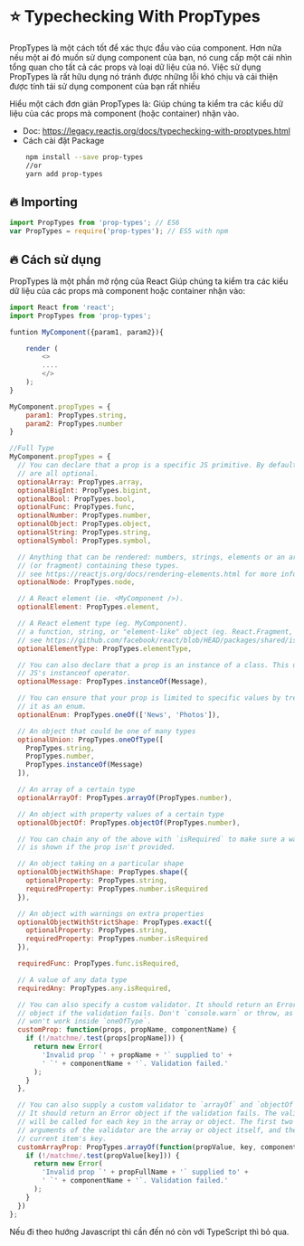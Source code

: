 # ⭐ Typechecking With PropTypes

PropTypes là một cách tốt để xác thực đầu vào của component. Hơn nữa nếu một ai đó muốn sử dụng component của bạn, nó cung cấp một cái nhìn tổng quan cho tất cả các props và loại dữ liệu của nó. Việc sử dụng PropTypes là rất hữu dụng nó tránh được những lỗi khó chịu và cải thiện được tính tái sử dụng component của bạn rất nhiều 

Hiểu một cách đơn giản PropTypes là: Giúp chúng ta kiểm tra các kiểu dữ liệu của các props mà component (hoặc container) nhận vào.

- Doc: <https://legacy.reactjs.org/docs/typechecking-with-proptypes.html>
- Cách cài đặt Package

```bash
    npm install --save prop-types
    //or
    yarn add prop-types
```

## 🔥 Importing

```js
import PropTypes from 'prop-types'; // ES6
var PropTypes = require('prop-types'); // ES5 with npm
```

## 🔥 Cách sử dụng

PropTypes là một phần mở rộng của React Giúp chúng ta kiểm tra các kiểu dữ liệu của các props mà component hoặc container nhận vào:

```js
import React from 'react';
import PropTypes from 'prop-types';

funtion MyComponent({param1, param2}){

    render (
        <>
        ....
        </>
    );
}

MyComponent.propTypes = {
    param1: PropTypes.string,
    param2: PropTypes.number
}

//Full Type
MyComponent.propTypes = {
  // You can declare that a prop is a specific JS primitive. By default, these
  // are all optional.
  optionalArray: PropTypes.array,
  optionalBigInt: PropTypes.bigint,
  optionalBool: PropTypes.bool,
  optionalFunc: PropTypes.func,
  optionalNumber: PropTypes.number,
  optionalObject: PropTypes.object,
  optionalString: PropTypes.string,
  optionalSymbol: PropTypes.symbol,

  // Anything that can be rendered: numbers, strings, elements or an array
  // (or fragment) containing these types.
  // see https://reactjs.org/docs/rendering-elements.html for more info
  optionalNode: PropTypes.node,

  // A React element (ie. <MyComponent />).
  optionalElement: PropTypes.element,

  // A React element type (eg. MyComponent).
  // a function, string, or "element-like" object (eg. React.Fragment, Suspense, etc.)
  // see https://github.com/facebook/react/blob/HEAD/packages/shared/isValidElementType.js
  optionalElementType: PropTypes.elementType,

  // You can also declare that a prop is an instance of a class. This uses
  // JS's instanceof operator.
  optionalMessage: PropTypes.instanceOf(Message),

  // You can ensure that your prop is limited to specific values by treating
  // it as an enum.
  optionalEnum: PropTypes.oneOf(['News', 'Photos']),

  // An object that could be one of many types
  optionalUnion: PropTypes.oneOfType([
    PropTypes.string,
    PropTypes.number,
    PropTypes.instanceOf(Message)
  ]),

  // An array of a certain type
  optionalArrayOf: PropTypes.arrayOf(PropTypes.number),

  // An object with property values of a certain type
  optionalObjectOf: PropTypes.objectOf(PropTypes.number),

  // You can chain any of the above with `isRequired` to make sure a warning
  // is shown if the prop isn't provided.

  // An object taking on a particular shape
  optionalObjectWithShape: PropTypes.shape({
    optionalProperty: PropTypes.string,
    requiredProperty: PropTypes.number.isRequired
  }),

  // An object with warnings on extra properties
  optionalObjectWithStrictShape: PropTypes.exact({
    optionalProperty: PropTypes.string,
    requiredProperty: PropTypes.number.isRequired
  }),

  requiredFunc: PropTypes.func.isRequired,

  // A value of any data type
  requiredAny: PropTypes.any.isRequired,

  // You can also specify a custom validator. It should return an Error
  // object if the validation fails. Don't `console.warn` or throw, as this
  // won't work inside `oneOfType`.
  customProp: function(props, propName, componentName) {
    if (!/matchme/.test(props[propName])) {
      return new Error(
        'Invalid prop `' + propName + '` supplied to' +
        ' `' + componentName + '`. Validation failed.'
      );
    }
  },

  // You can also supply a custom validator to `arrayOf` and `objectOf`.
  // It should return an Error object if the validation fails. The validator
  // will be called for each key in the array or object. The first two
  // arguments of the validator are the array or object itself, and the
  // current item's key.
  customArrayProp: PropTypes.arrayOf(function(propValue, key, componentName, location, propFullName) {
    if (!/matchme/.test(propValue[key])) {
      return new Error(
        'Invalid prop `' + propFullName + '` supplied to' +
        ' `' + componentName + '`. Validation failed.'
      );
    }
  })
};
```

Nếu đi theo hướng Javascript thì cần đến nó còn với TypeScript thì bỏ qua.
